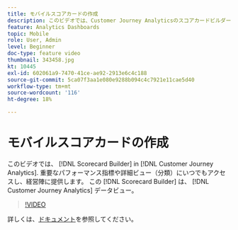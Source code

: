 ```yaml
---
title: モバイルスコアカードの作成
description: このビデオでは、Customer Journey Analyticsのスコアカードビルダーを使用してモバイルスコアカードを作成する方法を示します。 重要なパフォーマンス指標や詳細ビュー（分類）にいつでもアクセスし、経営陣に提供します。 スコアカードビルダーは、使いやすいインターフェイスを備えており、Customer Journey Analyticsのデータビューを使用してマルチチャネルダッシュボードを作成できます。
feature: Analytics Dashboards
topic: Mobile
role: User, Admin
level: Beginner
doc-type: feature video
thumbnail: 343458.jpg
kt: 10445
exl-id: 602061a9-7470-41ce-ae92-2913e6c4c188
source-git-commit: 5ca07f3aa1e080e9288b094c4c7921e11cae5d40
workflow-type: tm+mt
source-wordcount: '116'
ht-degree: 18%

---
```


# モバイルスコアカードの作成

このビデオでは、 [!DNL Scorecard Builder] in [!DNL Customer Journey Analytics]. 重要なパフォーマンス指標や詳細ビュー（分類）にいつでもアクセスし、経営陣に提供します。 この [!DNL Scorecard Builder] は、 [!DNL Customer Journey Analytics] データビュー。

>[!VIDEO](https://video.tv.adobe.com/v/343458/?quality=12&learn=on)

詳しくは、[ドキュメント](https://experienceleague.adobe.com/docs/analytics-platform/using/cja-dashboards/create-scorecard.html?lang=ja)を参照してください。